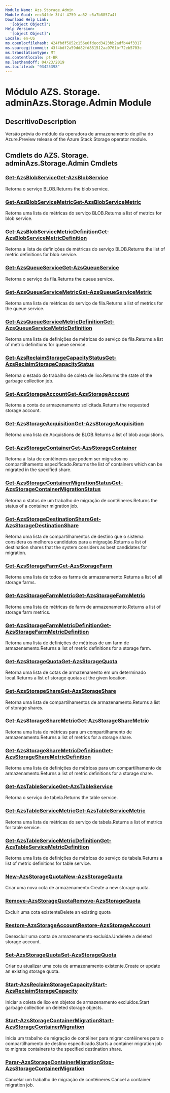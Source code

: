 ```yaml
---
Module Name: Azs.Storage.Admin
Module Guid: eec34fde-3f4f-4759-aa52-c6a7b8857a4f
Download Help Link:
  '[object Object]': 
Help Version:
  '[object Object]': 
Locale: en-US
ms.openlocfilehash: 424fbdf5852c156e0fdecd3423bb2adfb44f3317
ms.sourcegitcommit: 43f4bdf2a59dd82fd881512aa9761bf72eb5703c
ms.translationtype: MT
ms.contentlocale: pt-BR
ms.lasthandoff: 04/23/2019
ms.locfileid: "93425398"
---
```

# <span data-ttu-id="ae34a-101">Módulo AZS. Storage. admin</span><span class="sxs-lookup"><span data-stu-id="ae34a-101">Azs.Storage.Admin Module</span></span>
## <span data-ttu-id="ae34a-102">Descritivo</span><span class="sxs-lookup"><span data-stu-id="ae34a-102">Description</span></span>
<span data-ttu-id="ae34a-103">Versão prévia do módulo da operadora de armazenamento de pilha do Azure.</span><span class="sxs-lookup"><span data-stu-id="ae34a-103">Preview release of the Azure Stack Storage operator module.</span></span>

## <span data-ttu-id="ae34a-104">Cmdlets do AZS. Storage. admin</span><span class="sxs-lookup"><span data-stu-id="ae34a-104">Azs.Storage.Admin Cmdlets</span></span>
### [<span data-ttu-id="ae34a-105">Get-AzsBlobService</span><span class="sxs-lookup"><span data-stu-id="ae34a-105">Get-AzsBlobService</span></span>](Get-AzsBlobService.md)
<span data-ttu-id="ae34a-106">Retorna o serviço BLOB.</span><span class="sxs-lookup"><span data-stu-id="ae34a-106">Returns the blob service.</span></span>

### [<span data-ttu-id="ae34a-107">Get-AzsBlobServiceMetric</span><span class="sxs-lookup"><span data-stu-id="ae34a-107">Get-AzsBlobServiceMetric</span></span>](Get-AzsBlobServiceMetric.md)
<span data-ttu-id="ae34a-108">Retorna uma lista de métricas do serviço BLOB.</span><span class="sxs-lookup"><span data-stu-id="ae34a-108">Returns a list of metrics for blob service.</span></span>

### [<span data-ttu-id="ae34a-109">Get-AzsBlobServiceMetricDefinition</span><span class="sxs-lookup"><span data-stu-id="ae34a-109">Get-AzsBlobServiceMetricDefinition</span></span>](Get-AzsBlobServiceMetricDefinition.md)
<span data-ttu-id="ae34a-110">Retorna a lista de definições de métricas do serviço BLOB.</span><span class="sxs-lookup"><span data-stu-id="ae34a-110">Returns the list of metric definitions for blob service.</span></span>

### [<span data-ttu-id="ae34a-111">Get-AzsQueueService</span><span class="sxs-lookup"><span data-stu-id="ae34a-111">Get-AzsQueueService</span></span>](Get-AzsQueueService.md)
<span data-ttu-id="ae34a-112">Retorna o serviço da fila.</span><span class="sxs-lookup"><span data-stu-id="ae34a-112">Returns the queue service.</span></span>

### [<span data-ttu-id="ae34a-113">Get-AzsQueueServiceMetric</span><span class="sxs-lookup"><span data-stu-id="ae34a-113">Get-AzsQueueServiceMetric</span></span>](Get-AzsQueueServiceMetric.md)
<span data-ttu-id="ae34a-114">Retorna uma lista de métricas do serviço de fila.</span><span class="sxs-lookup"><span data-stu-id="ae34a-114">Returns a list of metrics for the queue service.</span></span>

### [<span data-ttu-id="ae34a-115">Get-AzsQueueServiceMetricDefinition</span><span class="sxs-lookup"><span data-stu-id="ae34a-115">Get-AzsQueueServiceMetricDefinition</span></span>](Get-AzsQueueServiceMetricDefinition.md)
<span data-ttu-id="ae34a-116">Retorna uma lista de definições de métricas do serviço de fila.</span><span class="sxs-lookup"><span data-stu-id="ae34a-116">Returns a list of metric definitions for queue service.</span></span>

### [<span data-ttu-id="ae34a-117">Get-AzsReclaimStorageCapacityStatus</span><span class="sxs-lookup"><span data-stu-id="ae34a-117">Get-AzsReclaimStorageCapacityStatus</span></span>](Get-AzsReclaimStorageCapacityStatus.md)
<span data-ttu-id="ae34a-118">Retorna o estado do trabalho de coleta de lixo.</span><span class="sxs-lookup"><span data-stu-id="ae34a-118">Returns the state of the garbage collection job.</span></span>

### [<span data-ttu-id="ae34a-119">Get-AzsStorageAccount</span><span class="sxs-lookup"><span data-stu-id="ae34a-119">Get-AzsStorageAccount</span></span>](Get-AzsStorageAccount.md)
<span data-ttu-id="ae34a-120">Retorna a conta de armazenamento solicitada.</span><span class="sxs-lookup"><span data-stu-id="ae34a-120">Returns the requested storage account.</span></span>

### [<span data-ttu-id="ae34a-121">Get-AzsStorageAcquisition</span><span class="sxs-lookup"><span data-stu-id="ae34a-121">Get-AzsStorageAcquisition</span></span>](Get-AzsStorageAcquisition.md)
<span data-ttu-id="ae34a-122">Retorna uma lista de Acquistions de BLOB.</span><span class="sxs-lookup"><span data-stu-id="ae34a-122">Returns a list of blob acquistions.</span></span>

### [<span data-ttu-id="ae34a-123">Get-AzsStorageContainer</span><span class="sxs-lookup"><span data-stu-id="ae34a-123">Get-AzsStorageContainer</span></span>](Get-AzsStorageContainer.md)
<span data-ttu-id="ae34a-124">Retorna a lista de contêineres que podem ser migrados no compartilhamento especificado.</span><span class="sxs-lookup"><span data-stu-id="ae34a-124">Returns the list of containers which can be migrated in the specified share.</span></span>

### [<span data-ttu-id="ae34a-125">Get-AzsStorageContainerMigrationStatus</span><span class="sxs-lookup"><span data-stu-id="ae34a-125">Get-AzsStorageContainerMigrationStatus</span></span>](Get-AzsStorageContainerMigrationStatus.md)
<span data-ttu-id="ae34a-126">Retorna o status de um trabalho de migração de contêineres.</span><span class="sxs-lookup"><span data-stu-id="ae34a-126">Returns the status of a container migration job.</span></span>

### [<span data-ttu-id="ae34a-127">Get-AzsStorageDestinationShare</span><span class="sxs-lookup"><span data-stu-id="ae34a-127">Get-AzsStorageDestinationShare</span></span>](Get-AzsStorageDestinationShare.md)
<span data-ttu-id="ae34a-128">Retorna uma lista de compartilhamentos de destino que o sistema considera os melhores candidatos para a migração.</span><span class="sxs-lookup"><span data-stu-id="ae34a-128">Returns a list of destination shares that the system considers as best candidates for migration.</span></span>

### [<span data-ttu-id="ae34a-129">Get-AzsStorageFarm</span><span class="sxs-lookup"><span data-stu-id="ae34a-129">Get-AzsStorageFarm</span></span>](Get-AzsStorageFarm.md)
<span data-ttu-id="ae34a-130">Retorna uma lista de todos os farms de armazenamento.</span><span class="sxs-lookup"><span data-stu-id="ae34a-130">Returns a list of all storage farms.</span></span>

### [<span data-ttu-id="ae34a-131">Get-AzsStorageFarmMetric</span><span class="sxs-lookup"><span data-stu-id="ae34a-131">Get-AzsStorageFarmMetric</span></span>](Get-AzsStorageFarmMetric.md)
<span data-ttu-id="ae34a-132">Retorna uma lista de métricas de farm de armazenamento.</span><span class="sxs-lookup"><span data-stu-id="ae34a-132">Returns a list of storage farm metrics.</span></span>

### [<span data-ttu-id="ae34a-133">Get-AzsStorageFarmMetricDefinition</span><span class="sxs-lookup"><span data-stu-id="ae34a-133">Get-AzsStorageFarmMetricDefinition</span></span>](Get-AzsStorageFarmMetricDefinition.md)
<span data-ttu-id="ae34a-134">Retorna uma lista de definições de métricas de um farm de armazenamento.</span><span class="sxs-lookup"><span data-stu-id="ae34a-134">Returns a list of metric definitions for a storage farm.</span></span>

### [<span data-ttu-id="ae34a-135">Get-AzsStorageQuota</span><span class="sxs-lookup"><span data-stu-id="ae34a-135">Get-AzsStorageQuota</span></span>](Get-AzsStorageQuota.md)
<span data-ttu-id="ae34a-136">Retorna uma lista de cotas de armazenamento em um determinado local.</span><span class="sxs-lookup"><span data-stu-id="ae34a-136">Returns a list of storage quotas at the given location.</span></span>

### [<span data-ttu-id="ae34a-137">Get-AzsStorageShare</span><span class="sxs-lookup"><span data-stu-id="ae34a-137">Get-AzsStorageShare</span></span>](Get-AzsStorageShare.md)
<span data-ttu-id="ae34a-138">Retorna uma lista de compartilhamentos de armazenamento.</span><span class="sxs-lookup"><span data-stu-id="ae34a-138">Returns a list of storage shares.</span></span>

### [<span data-ttu-id="ae34a-139">Get-AzsStorageShareMetric</span><span class="sxs-lookup"><span data-stu-id="ae34a-139">Get-AzsStorageShareMetric</span></span>](Get-AzsStorageShareMetric.md)
<span data-ttu-id="ae34a-140">Retorna uma lista de métricas para um compartilhamento de armazenamento.</span><span class="sxs-lookup"><span data-stu-id="ae34a-140">Returns a list of metrics for a storage share.</span></span>

### [<span data-ttu-id="ae34a-141">Get-AzsStorageShareMetricDefinition</span><span class="sxs-lookup"><span data-stu-id="ae34a-141">Get-AzsStorageShareMetricDefinition</span></span>](Get-AzsStorageShareMetricDefinition.md)
<span data-ttu-id="ae34a-142">Retorna uma lista de definições de métricas para um compartilhamento de armazenamento.</span><span class="sxs-lookup"><span data-stu-id="ae34a-142">Returns a list of metric definitions for a storage share.</span></span>

### [<span data-ttu-id="ae34a-143">Get-AzsTableService</span><span class="sxs-lookup"><span data-stu-id="ae34a-143">Get-AzsTableService</span></span>](Get-AzsTableService.md)
<span data-ttu-id="ae34a-144">Retorna o serviço de tabela.</span><span class="sxs-lookup"><span data-stu-id="ae34a-144">Returns the table service.</span></span>

### [<span data-ttu-id="ae34a-145">Get-AzsTableServiceMetric</span><span class="sxs-lookup"><span data-stu-id="ae34a-145">Get-AzsTableServiceMetric</span></span>](Get-AzsTableServiceMetric.md)
<span data-ttu-id="ae34a-146">Retorna uma lista de métricas do serviço de tabela.</span><span class="sxs-lookup"><span data-stu-id="ae34a-146">Returns a list of metrics for table service.</span></span>

### [<span data-ttu-id="ae34a-147">Get-AzsTableServiceMetricDefinition</span><span class="sxs-lookup"><span data-stu-id="ae34a-147">Get-AzsTableServiceMetricDefinition</span></span>](Get-AzsTableServiceMetricDefinition.md)
<span data-ttu-id="ae34a-148">Retorna uma lista de definições de métricas do serviço de tabela.</span><span class="sxs-lookup"><span data-stu-id="ae34a-148">Returns a list of metric definitions for table service.</span></span>

### [<span data-ttu-id="ae34a-149">New-AzsStorageQuota</span><span class="sxs-lookup"><span data-stu-id="ae34a-149">New-AzsStorageQuota</span></span>](New-AzsStorageQuota.md)
<span data-ttu-id="ae34a-150">Criar uma nova cota de armazenamento.</span><span class="sxs-lookup"><span data-stu-id="ae34a-150">Create a new storage quota.</span></span>

### [<span data-ttu-id="ae34a-151">Remove-AzsStorageQuota</span><span class="sxs-lookup"><span data-stu-id="ae34a-151">Remove-AzsStorageQuota</span></span>](Remove-AzsStorageQuota.md)
<span data-ttu-id="ae34a-152">Excluir uma cota existente</span><span class="sxs-lookup"><span data-stu-id="ae34a-152">Delete an existing quota</span></span>

### [<span data-ttu-id="ae34a-153">Restore-AzsStorageAccount</span><span class="sxs-lookup"><span data-stu-id="ae34a-153">Restore-AzsStorageAccount</span></span>](Restore-AzsStorageAccount.md)
<span data-ttu-id="ae34a-154">Desexcluir uma conta de armazenamento excluída.</span><span class="sxs-lookup"><span data-stu-id="ae34a-154">Undelete a deleted storage account.</span></span>

### [<span data-ttu-id="ae34a-155">Set-AzsStorageQuota</span><span class="sxs-lookup"><span data-stu-id="ae34a-155">Set-AzsStorageQuota</span></span>](Set-AzsStorageQuota.md)
<span data-ttu-id="ae34a-156">Criar ou atualizar uma cota de armazenamento existente.</span><span class="sxs-lookup"><span data-stu-id="ae34a-156">Create or update an existing storage quota.</span></span>

### [<span data-ttu-id="ae34a-157">Start-AzsReclaimStorageCapacity</span><span class="sxs-lookup"><span data-stu-id="ae34a-157">Start-AzsReclaimStorageCapacity</span></span>](Start-AzsReclaimStorageCapacity.md)
<span data-ttu-id="ae34a-158">Iniciar a coleta de lixo em objetos de armazenamento excluídos.</span><span class="sxs-lookup"><span data-stu-id="ae34a-158">Start garbage collection on deleted storage objects.</span></span>

### [<span data-ttu-id="ae34a-159">Start-AzsStorageContainerMigration</span><span class="sxs-lookup"><span data-stu-id="ae34a-159">Start-AzsStorageContainerMigration</span></span>](Start-AzsStorageContainerMigration.md)
<span data-ttu-id="ae34a-160">Inicia um trabalho de migração de contêiner para migrar contêineres para o compartilhamento de destino especificado.</span><span class="sxs-lookup"><span data-stu-id="ae34a-160">Starts a container migration job to migrate containers to the specified destination share.</span></span>

### [<span data-ttu-id="ae34a-161">Parar-AzsStorageContainerMigration</span><span class="sxs-lookup"><span data-stu-id="ae34a-161">Stop-AzsStorageContainerMigration</span></span>](Stop-AzsStorageContainerMigration.md)
<span data-ttu-id="ae34a-162">Cancelar um trabalho de migração de contêineres.</span><span class="sxs-lookup"><span data-stu-id="ae34a-162">Cancel a container migration job.</span></span>

